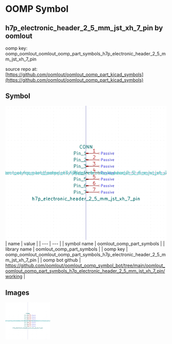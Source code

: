 # OOMP Symbol  
## h7p_electronic_header_2_5_mm_jst_xh_7_pin  by oomlout  
  
oomp key: oomp_oomlout_oomlout_oomp_part_symbols_h7p_electronic_header_2_5_mm_jst_xh_7_pin  
  
source repo at: [https://github.com/oomlout/oomlout_oomp_part_kicad_symbols](https://github.com/oomlout/oomlout_oomp_part_kicad_symbols)  
## Symbol  
  
[![working.png](working_600.png)](working.png)  
| name | value | 
| --- | --- | 
| symbol name | oomlout_oomp_part_symbols | 
| library name | oomlout_oomp_part_symbols | 
| oomp key | oomp_oomlout_oomlout_oomp_part_symbols_h7p_electronic_header_2_5_mm_jst_xh_7_pin | 
| oomp bot github | https://github.com/oomlout/oomlout_oomp_symbol_bot/tree/main/oomlout_oomlout_oomp_part_symbols_h7p_electronic_header_2_5_mm_jst_xh_7_pin/working | 
## Images  
  
[![working.png](working_140.png)](working.png)  
